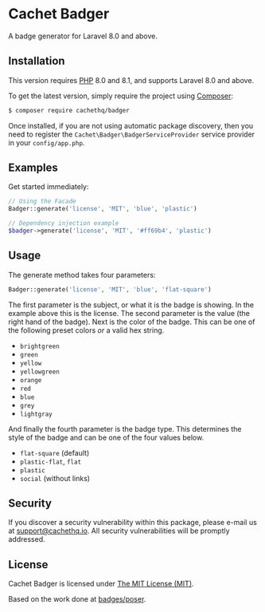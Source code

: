# Cachet Badger

A badge generator for Laravel 8.0 and above.

## Installation

This version requires [PHP](https://php.net) 8.0 and 8.1, and supports Laravel 8.0 and above.

To get the latest version, simply require the project using [Composer](https://getcomposer.org):

```bash
$ composer require cachethq/badger
```

Once installed, if you are not using automatic package discovery, then you need to register the `Cachet\Badger\BadgerServiceProvider` service provider in your `config/app.php`.

## Examples

Get started immediately:

```php
// Using the Facade
Badger::generate('license', 'MIT', 'blue', 'plastic')

// Dependency injection example
$badger->generate('license', 'MIT', '#ff69b4', 'plastic')
```

## Usage

The generate method takes four parameters:

```php
Badger::generate('license', 'MIT', 'blue', 'flat-square')
```

The first parameter is the subject, or what it is the badge is showing. In the example above this is the license. The second parameter is the value (the right hand of the badge). Next is the color of the badge. This can be one of the following preset colors _or_ a valid hex string.

- `brightgreen`
- `green`
- `yellow`
- `yellowgreen`
- `orange`
- `red`
- `blue`
- `grey`
- `lightgray`

And finally the fourth parameter is the badge type. This determines the style of the badge and can be one of the four values below.

- `flat-square` (default)
- `plastic-flat`, `flat`
- `plastic`
- `social` (without links)

## Security

If you discover a security vulnerability within this package, please e-mail us at support@cachethq.io. All security vulnerabilities will be promptly addressed.

## License

Cachet Badger is licensed under [The MIT License (MIT)](LICENSE).

Based on the work done at [badges/poser](https://github.com/badges/poser).
